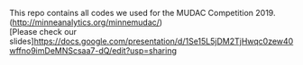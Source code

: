 This repo contains all codes we used for the MUDAC Competition 2019.(http://minneanalytics.org/minnemudac/)    
[Please check our slides]https://docs.google.com/presentation/d/1Se15L5jDM2TjHwqc0zew40wffno9imDeMNScsaa7-dQ/edit?usp=sharing
